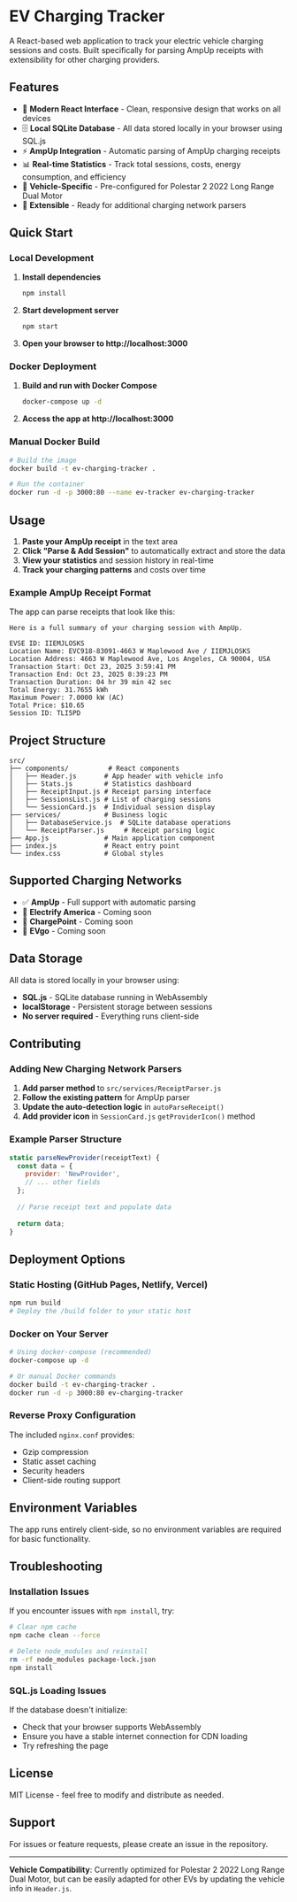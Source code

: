 # EV Charging Tracker

A React-based web application to track your electric vehicle charging sessions and costs. Built specifically for parsing AmpUp receipts with extensibility for other charging providers.

## Features

- 📱 **Modern React Interface** - Clean, responsive design that works on all devices
- 🗄️ **Local SQLite Database** - All data stored locally in your browser using SQL.js
- ⚡ **AmpUp Integration** - Automatic parsing of AmpUp charging receipts
- 📊 **Real-time Statistics** - Track total sessions, costs, energy consumption, and efficiency
- 🚗 **Vehicle-Specific** - Pre-configured for Polestar 2 2022 Long Range Dual Motor
- 🔌 **Extensible** - Ready for additional charging network parsers

## Quick Start

### Local Development

1. **Install dependencies**
   ```bash
   npm install
   ```

2. **Start development server**
   ```bash
   npm start
   ```

3. **Open your browser to http://localhost:3000**

### Docker Deployment

1. **Build and run with Docker Compose**
   ```bash
   docker-compose up -d
   ```

2. **Access the app at http://localhost:3000**

### Manual Docker Build

```bash
# Build the image
docker build -t ev-charging-tracker .

# Run the container
docker run -d -p 3000:80 --name ev-tracker ev-charging-tracker
```

## Usage

1. **Paste your AmpUp receipt** in the text area
2. **Click "Parse & Add Session"** to automatically extract and store the data
3. **View your statistics** and session history in real-time
4. **Track your charging patterns** and costs over time

### Example AmpUp Receipt Format

The app can parse receipts that look like this:

```
Here is a full summary of your charging session with AmpUp.

EVSE ID: IIEMJLOSKS
Location Name: EVC918-83091-4663 W Maplewood Ave / IIEMJLOSKS
Location Address: 4663 W Maplewood Ave, Los Angeles, CA 90004, USA
Transaction Start: Oct 23, 2025 3:59:41 PM
Transaction End: Oct 23, 2025 8:39:23 PM
Transaction Duration: 04 hr 39 min 42 sec
Total Energy: 31.7655 kWh
Maximum Power: 7.0000 kW (AC)
Total Price: $10.65
Session ID: TLI5PD
```

## Project Structure

```
src/
├── components/          # React components
│   ├── Header.js       # App header with vehicle info
│   ├── Stats.js        # Statistics dashboard
│   ├── ReceiptInput.js # Receipt parsing interface
│   ├── SessionsList.js # List of charging sessions
│   └── SessionCard.js  # Individual session display
├── services/           # Business logic
│   ├── DatabaseService.js  # SQLite database operations
│   └── ReceiptParser.js     # Receipt parsing logic
├── App.js              # Main application component
├── index.js            # React entry point
└── index.css           # Global styles
```

## Supported Charging Networks

- ✅ **AmpUp** - Full support with automatic parsing
- 🚧 **Electrify America** - Coming soon
- 🚧 **ChargePoint** - Coming soon
- 🚧 **EVgo** - Coming soon

## Data Storage

All data is stored locally in your browser using:
- **SQL.js** - SQLite database running in WebAssembly
- **localStorage** - Persistent storage between sessions
- **No server required** - Everything runs client-side

## Contributing

### Adding New Charging Network Parsers

1. **Add parser method** to `src/services/ReceiptParser.js`
2. **Follow the existing pattern** for AmpUp parser
3. **Update the auto-detection logic** in `autoParseReceipt()`
4. **Add provider icon** in `SessionCard.js` `getProviderIcon()` method

### Example Parser Structure

```javascript
static parseNewProvider(receiptText) {
  const data = {
    provider: 'NewProvider',
    // ... other fields
  };
  
  // Parse receipt text and populate data
  
  return data;
}
```

## Deployment Options

### Static Hosting (GitHub Pages, Netlify, Vercel)

```bash
npm run build
# Deploy the /build folder to your static host
```

### Docker on Your Server

```bash
# Using docker-compose (recommended)
docker-compose up -d

# Or manual Docker commands
docker build -t ev-charging-tracker .
docker run -d -p 3000:80 ev-charging-tracker
```

### Reverse Proxy Configuration

The included `nginx.conf` provides:
- Gzip compression
- Static asset caching
- Security headers
- Client-side routing support

## Environment Variables

The app runs entirely client-side, so no environment variables are required for basic functionality.

## Troubleshooting

### Installation Issues

If you encounter issues with `npm install`, try:
```bash
# Clear npm cache
npm cache clean --force

# Delete node_modules and reinstall
rm -rf node_modules package-lock.json
npm install
```

### SQL.js Loading Issues

If the database doesn't initialize:
- Check that your browser supports WebAssembly
- Ensure you have a stable internet connection for CDN loading
- Try refreshing the page

## License

MIT License - feel free to modify and distribute as needed.

## Support

For issues or feature requests, please create an issue in the repository.

---

**Vehicle Compatibility**: Currently optimized for Polestar 2 2022 Long Range Dual Motor, but can be easily adapted for other EVs by updating the vehicle info in `Header.js`.